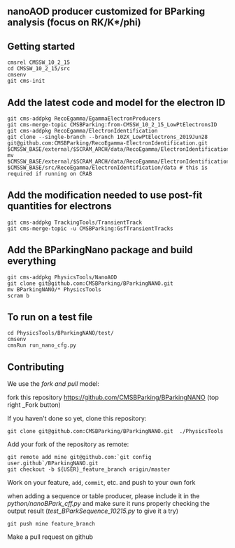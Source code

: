 ## nanoAOD producer customized for BParking analysis (focus on RK/K*/phi)


## Getting started

```shell
cmsrel CMSSW_10_2_15
cd CMSSW_10_2_15/src
cmsenv
git cms-init
```
## Add the latest code and model for the electron ID 
```
git cms-addpkg RecoEgamma/EgammaElectronProducers
git cms-merge-topic CMSBParking:from-CMSSW_10_2_15_LowPtElectronsID
git cms-addpkg RecoEgamma/ElectronIdentification
git clone --single-branch --branch 102X_LowPtElectrons_2019Jun28 git@github.com:CMSBParking/RecoEgamma-ElectronIdentification.git $CMSSW_BASE/external/$SCRAM_ARCH/data/RecoEgamma/ElectronIdentification/data
mv $CMSSW_BASE/external/$SCRAM_ARCH/data/RecoEgamma/ElectronIdentification/data/LowPtElectrons $CMSSW_BASE/src/RecoEgamma/ElectronIdentification/data # this is required if running on CRAB
```

## Add the modification needed to use post-fit quantities for electrons  
```
git cms-addpkg TrackingTools/TransientTrack
git cms-merge-topic -u CMSBParking:GsfTransientTracks
```

## Add the BParkingNano package and build everything

```
git cms-addpkg PhysicsTools/NanoAOD
git clone git@github.com:CMSBParking/BParkingNANO.git  
mv BParkingNANO/* PhysicsTools
scram b
```

## To run on a test file

```shell
cd PhysicsTools/BParkingNANO/test/
cmsenv 
cmsRun run_nano_cfg.py
```

## Contributing

We use the _fork and pull_ model:

fork this repository https://github.com/CMSBParking/BParkingNANO (top right _Fork button)

If you haven't done so yet, clone this repository:

```shell
git clone git@github.com:CMSBParking/BParkingNANO.git  ./PhysicsTools
```

Add your fork of the repository as remote:

```shell
git remote add mine git@github.com:`git config user.github`/BParkingNANO.git
git checkout -b ${USER}_feature_branch origin/master
```

Work on your feature, `add`, `commit`, etc. and push to your own fork

when adding a sequence or table producer, please include it in the _python/nanoBPark_cff.py_
and make sure it runs properly checking the output result (_test_BParkSequence_10215.py_ to give it a try)

```shell
git push mine feature_branch
```

Make a pull request on github
